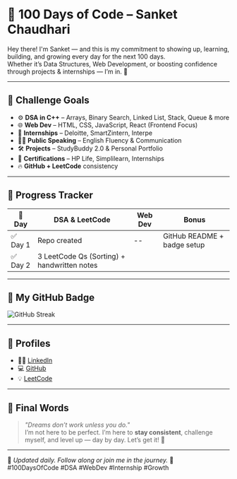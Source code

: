 # 💯 100 Days of Code – Sanket Chaudhari

Hey there! I'm Sanket — and this is my commitment to showing up, learning, building, and growing every day for the next 100 days.  
Whether it’s Data Structures, Web Development, or boosting confidence through projects & internships — I’m in. 💪

---

## 🎯 Challenge Goals

- ⚙️ **DSA in C++** – Arrays, Binary Search, Linked List, Stack, Queue & more  
- 🌐 **Web Dev** – HTML, CSS, JavaScript, React (Frontend Focus)  
- 🧠 **Internships** – Deloitte, SmartZintern, Interpe  
- 👨‍🏫 **Public Speaking** – English Fluency & Communication  
- 🛠️ **Projects** – StudyBuddy 2.0 & Personal Portfolio  
- 🧾 **Certifications** – HP Life, Simplilearn, Internships  
- 🔥 **GitHub + LeetCode** consistency  

---

## 📅 Progress Tracker

| 📆 Day | DSA & LeetCode | Web Dev | Bonus |
|-------|----------------|---------|-------|
| ✅ Day 1 | Repo created | -- | GitHub README + badge setup |
| ✅ Day 2 | 3 LeetCode Qs (Sorting) + handwritten notes |
---

## 📌 My GitHub Badge

![GitHub Streak](https://github-readme-streak-stats.herokuapp.com?user=your-username&theme=radical)

---

## 🔗 Profiles

- 👨‍💼 [LinkedIn](https://linkedin.com/in/sanketchaudhari1035)  
- 💻 [GitHub](https://github.com/sanket1035)  
- 💡 [LeetCode](https://leetcode.com/u/Sanket103/)

---

## 🏁 Final Words

> _"Dreams don’t work unless you do."_  
> I’m not here to be perfect. I’m here to **stay consistent**, challenge myself, and level up — day by day. Let’s get it! 🚀

---

📌 _Updated daily. Follow along or join me in the journey._ 🙌  
#100DaysOfCode #DSA #WebDev #Internship #Growth

